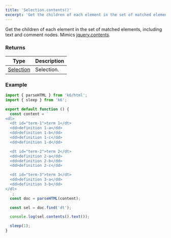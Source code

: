 ```yaml
---
title: 'Selection.contents()'
excerpt: 'Get the children of each element in the set of matched elements, including text and comment nodes.'
---
```


Get the children of each element in the set of matched elements, including text and comment nodes.
Mimics [jquery.contents](https://api.jquery.com/contents/).

### Returns

| Type                                                 | Description |
| ---------------------------------------------------- | ----------- |
| [Selection](/v0.31/javascript-api/k6-html/selection) | Selection.  |

### Example

<CodeGroup labels={[]}>

```javascript
import { parseHTML } from 'k6/html';
import { sleep } from 'k6';

export default function () {
  const content = `
<dl>
  <dt id="term-1">term 1</dt>
  <dd>definition 1-a</dd>
  <dd>definition 1-b</dd>
  <dd>definition 1-c</dd>
  <dd>definition 1-d</dd>

  <dt id="term-2">term 2</dt>
  <dd>definition 2-a</dd>
  <dd>definition 2-b</dd>
  <dd>definition 2-c</dd>

  <dt id="term-3">term 3</dt>
  <dd>definition 3-a</dd>
  <dd>definition 3-b</dd>
</dl>
  `;
  const doc = parseHTML(content);

  const sel = doc.find('dt');

  console.log(sel.contents().text());

  sleep(1);
}
```

</CodeGroup>
